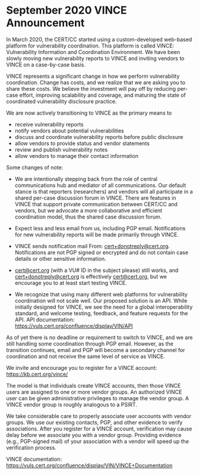 # September 2020 VINCE Announcement

In March 2020, the CERT/CC started using a custom-developed web-based platform for vulnerability coordination.  This platform is called VINCE: Vulnerability Information and Coordination Environment.  We have been slowly moving new vulnerability reports to VINCE and inviting vendors to VINCE on a case-by-case basis.

VINCE represents a significant change in how we perform vulnerability coordination.  Change has costs, and we realize that we are asking you to share these costs.  We believe the investment will pay off by reducing per-case effort, improving scalability and coverage, and maturing the state of coordinated vulnerability disclosure practice.

We are now actively transitioning to VINCE as the primary means to

* receive vulnerability reports
* notify vendors about potential vulnerabilities
* discuss and coordinate vulnerability reports before public disclosure
* allow vendors to provide status and vendor statements
* review and publish vulnerability notes
* allow vendors to manage their contact information

Some changes of note:

* We are intentionally stepping back from the role of central communications hub and mediator of all communications.  Our default stance is that reporters (researchers) and vendors will all participate in a shared per-case discussion forum in VINCE.  There are features in VINCE that support private communication between CERT/CC and vendors, but we advocate a more collaborative and efficient coordination model, thus the shared case discussion forum.

* Expect less and less email from us, including PGP email.  Notifications for new vulnerability reports will be made primarily through VINCE.

* VINCE sends notification mail From: <cert+donotreply@cert.org>.  Notifications are not PGP signed or encrypted and do not contain case details or other sensitive information.

* <cert@cert.org> (with a VU# ID in the subject please) still works, and <cert+donotreply@cert.org> is effectively <cert@cert.org>, but we encourage you to at least start testing VINCE.

*  We recognize that using many different web platforms for vulnerability coordination will not scale well.  Our proposed solution is an API.  While initially designed for VINCE, we see the need for a global interoperability standard, and welcome testing, feedback, and feature requests for the API.  API documentation: https://vuls.cert.org/confluence/display/VIN/API

As of yet there is no deadline or requirement to switch to VINCE, and we are still handling some coordination through PGP email.  However, as the transition continues, email and PGP will become a secondary channel for coordination and not receive the same level of service as VINCE.

We invite and encourage you to register for a VINCE account: https://kb.cert.org/vince/

The model is that individuals create VINCE accounts, then those VINCE users are assigned to one or more vendor groups.  An authorized VINCE user can be given administrative privileges to manage the vendor group.  A VINCE vendor group is roughly analogous to a PSIRT.

We take considerable care to properly associate user accounts with vendor groups.  We use our existing contacts, PGP, and other evidence to verify associations.  After you register for a VINCE account, verification may cause delay before we associate you with a vendor group.  Providing evidence (e.g., PGP-signed mail) of your association with a vendor will speed up the verification process.

VINCE documentation: https://vuls.cert.org/confluence/display/VIN/VINCE+Documentation
